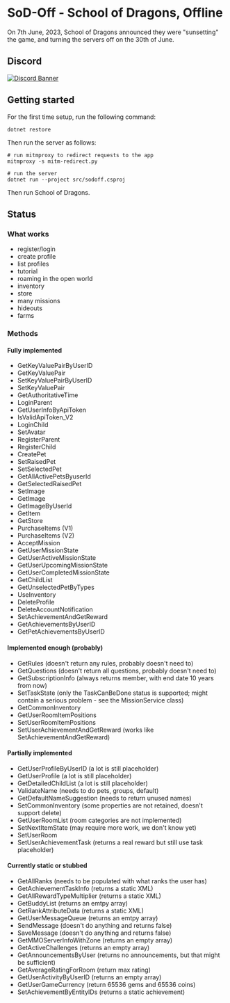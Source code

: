 # SoD-Off - School of Dragons, Offline

On 7th June, 2023, School of Dragons announced they were "sunsetting" the game, and turning the servers off on the 30th of June.

## Discord
[![Discord Banner](https://discordapp.com/api/guilds/1124405524679643318/widget.png?style=banner2)](https://discord.gg/bqHtMRbhM3)

## Getting started

For the first time setup, run the following command:

```
dotnet restore
```

Then run the server as follows:

```
# run mitmproxy to redirect requests to the app
mitmproxy -s mitm-redirect.py

# run the server
dotnet run --project src/sodoff.csproj
```

Then run School of Dragons.

## Status

### What works
- register/login
- create profile
- list profiles
- tutorial
- roaming in the open world
- inventory
- store
- many missions
- hideouts
- farms

### Methods

#### Fully implemented
- GetKeyValuePairByUserID
- GetKeyValuePair
- SetKeyValuePairByUserID
- SetKeyValuePair
- GetAuthoritativeTime
- LoginParent
- GetUserInfoByApiToken
- IsValidApiToken_V2
- LoginChild
- SetAvatar
- RegisterParent
- RegisterChild
- CreatePet
- SetRaisedPet
- SetSelectedPet
- GetAllActivePetsByuserId
- GetSelectedRaisedPet
- SetImage
- GetImage
- GetImageByUserId
- GetItem
- GetStore
- PurchaseItems (V1)
- PurchaseItems (V2)
- AcceptMission
- GetUserMissionState
- GetUserActiveMissionState
- GetUserUpcomingMissionState
- GetUserCompletedMissionState
- GetChildList
- GetUnselectedPetByTypes
- UseInventory
- DeleteProfile
- DeleteAccountNotification
- SetAchievementAndGetReward
- GetAchievementsByUserID
- GetPetAchievementsByUserID

#### Implemented enough (probably)
- GetRules (doesn't return any rules, probably doesn't need to)
- GetQuestions (doesn't return all questions, probably doesn't need to)
- GetSubscriptionInfo (always returns member, with end date 10 years from now)
- SetTaskState (only the TaskCanBeDone status is supported; might contain a serious problem - see the MissionService class)
- GetCommonInventory
- GetUserRoomItemPositions
- SetUserRoomItemPositions
- SetUserAchievementAndGetReward (works like SetAchievementAndGetReward)

#### Partially implemented
- GetUserProfileByUserID (a lot is still placeholder)
- GetUserProfile (a lot is still placeholder)
- GetDetailedChildList (a lot is still placeholder)
- ValidateName (needs to do pets, groups, default)
- GetDefaultNameSuggestion (needs to return unused names)
- SetCommonInventory (some properties are not retained, doesn't support delete)
- GetUserRoomList (room categories are not implemented)
- SetNextItemState (may require more work, we don't know yet)
- SetUserRoom
- SetUserAchievementTask (returns a real reward but still use task placeholder)

#### Currently static or stubbed
- GetAllRanks (needs to be populated with what ranks the user has)
- GetAchievementTaskInfo (returns a static XML)
- GetAllRewardTypeMultiplier (returns a static XML)
- GetBuddyList (returns an emtpy array)
- GetRankAttributeData (returns a static XML)
- GetUserMessageQueue (returns an emtpy array)
- SendMessage (doesn't do anything and returns false)
- SaveMessage (doesn't do anything and returns false)
- GetMMOServerInfoWithZone (returns an empty array)
- GetActiveChallenges (returns an empty array)
- GetAnnouncementsByUser (returns no announcements, but that might be sufficient)
- GetAverageRatingForRoom (return max rating)
- GetUserActivityByUserID (returns an empty array)
- GetUserGameCurrency (return 65536 gems and 65536 coins)
- SetAchievementByEntityIDs (returns a static achievement)
